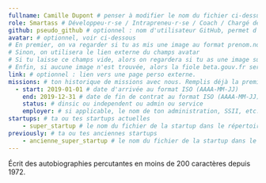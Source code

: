```yaml
---
fullname: Camille Dupont # penser à modifier le nom du fichier ci-dessus en prenom.nom.md !
role: Smartass # Développeu·r·se / Intrapreneu·r·se / Coach / Chargé de développement / ...
github: pseudo_github # optionnel : nom d'utilisateur GitHub, permet d'être ajouté automatiquement à l'organisation GitHub betagouv
avatar: # optionnel, voir ci-dessous
# En premier, on va regarder si tu as mis une image au format prenom.nom dans /img/authors/
# Sinon, on utilisera le lien externe du champs avatar
# Si tu laisse ce champs vide, alors on regardera si tu as une image sur GitHub
# Enfin, si aucune image n'est trouvée, alors la fiole beta.gouv.fr sera utilisée sur la page communauté
link: # optionnel : lien vers une page perso externe.
missions: # ton historique de missions avec nous. Remplis déjà la première pour commencer !
  - start: 2019-01-01 # date d'arrivée au format ISO (AAAA-MM-JJ)
    end: 2019-12-31 # date de fin de contrat au format ISO (AAAA-MM-JJ)
    status: # dinsic ou independent ou admin ou service
    employer: # si applicable, le nom de ton administration, SSII, etc.
startups: # ta ou tes startups actuelles
    - super_startup # le nom du fichier de la startup dans le répertoire /content/_startups/ sans l'extension .md
previously: # ta ou tes anciennes startups
    - ancienne_super_startup # le nom du fichier de la startup dans le répertoire /content/_startups/ sans l'extension .md
---
```


Écrit des autobiographies percutantes en moins de 200 caractères depuis 1972.
